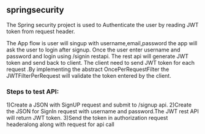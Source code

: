 ## springsecurity

The Spring security project is used to Authenticate the user by reading JWT token from request header.

The App flow is user will singup with username,email,password the app will ask the user to login after signup.
Once the user enter username and password and login using /signin restapi. The rest api will generate JWT token and send back to client.
The client need to send JWT token for each request .By implementing the abstract OncePerRequestFilter the JWTFilterPerRequest will validate the token entered by the client.

### Steps to test API:

1)Create a JSON with SignUP request and submit to /signup api.
2)Create the JSON for SignIn request with username and password.The JWT rest API will return JWT token.
3)Send the token in authorization request headeralong along with request for api call
